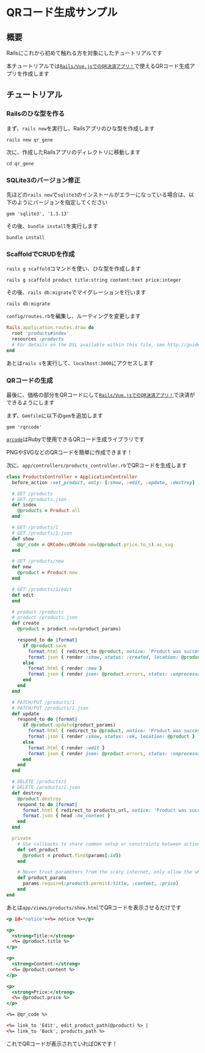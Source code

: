 # QRコード生成サンプル
## 概要

Railsにこれから初めて触れる方を対象にしたチュートリアルです

本チュートリアルでは[`Rails/Vue.jsでのQR決済アプリ！`](../qrpay/README.md)で使えるQRコード生成アプリを作成します

## チュートリアル
### Railsのひな型を作る

まず、`rails new`を実行し、Railsアプリのひな型を作成します

```shell
rails new qr_gene
```

次に、作成したRailsアプリのディレクトリに移動します

```shell
cd qr_gene
```

### SQLite3のバージョン修正

先ほどの`rails new`で`sqlite3`のインストールがエラーになっている場合は、以下のようにバージョンを指定してください

```ruby:Gemfile
gem 'sqlite3', '1.3.13'
```

その後、`bundle install`を実行します

```shell
bundle install
```

### ScaffoldでCRUDを作成

`rails g scaffold`コマンドを使い、ひな型を作成します

```shell
rails g scaffold product title:string content:text price:integer
```

その後、`rails db:migrate`でマイグレーションを行います

```shell
rails db:migrate
```

`config/routes.rb`を編集し、ルーティングを変更します

```ruby:config/routes.rb
Rails.application.routes.draw do
  root 'products#index'
  resources :products
  # For details on the DSL available within this file, see http://guides.rubyonrails.org/routing.html
end
```

あとは`rails s`を実行して、`localhost:3000`にアクセスします

### QRコードの生成

最後に、価格の部分をQRコードにして[`Rails/Vue.jsでのQR決済アプリ！`](../qrpay/README.md)で決済ができるようにします

まず、`Gemfile`に以下の`gem`を追加します

```ruby:Gemfile
gem 'rqrcode'
```

[`qrcode`](https://github.com/whomwah/rqrcode)はRubyで使用できるQRコード生成ライブラリです

PNGやSVGなどのQRコードを簡単に作成できます！

次に、`app/controllers/products_controller.rb`でQRコードを生成します

```ruby:app/controllers/products_controller.rb
class ProductsController < ApplicationController
  before_action :set_product, only: [:show, :edit, :update, :destroy]

  # GET /products
  # GET /products.json
  def index
    @products = Product.all
  end

  # GET /products/1
  # GET /products/1.json
  def show
    @qr_code = QRCode::QRCode.new(@product.price.to_s).as_svg
  end

  # GET /products/new
  def new
    @product = Product.new
  end

  # GET /products/1/edit
  def edit
  end

  # product /products
  # product /products.json
  def create
    @product = product.new(product_params)

    respond_to do |format|
      if @product.save
        format.html { redirect_to @product, notice: 'Product was successfully created.' }
        format.json { render :show, status: :created, location: @product }
      else
        format.html { render :new }
        format.json { render json: @product.errors, status: :unprocessable_entity }
      end
    end
  end

  # PATCH/PUT /products/1
  # PATCH/PUT /products/1.json
  def update
    respond_to do |format|
      if @product.update(product_params)
        format.html { redirect_to @product, notice: 'Product was successfully updated.' }
        format.json { render :show, status: :ok, location: @product }
      else
        format.html { render :edit }
        format.json { render json: @product.errors, status: :unprocessable_entity }
      end
    end
  end

  # DELETE /products/1
  # DELETE /products/1.json
  def destroy
    @product.destroy
    respond_to do |format|
      format.html { redirect_to products_url, notice: 'Product was successfully destroyed.' }
      format.json { head :no_content }
    end
  end

  private
    # Use callbacks to share common setup or constraints between actions.
    def set_product
      @product = product.find(params[:id])
    end

    # Never trust parameters from the scary internet, only allow the white list through.
    def product_params
      params.require(:product).permit(:title, :content, :price)
    end
end
```

あとは`app/views/products/show.html`でQRコードを表示させるだけです

```erb:app/views/products/show.html
<p id="notice"><%= notice %></p>

<p>
  <strong>Title:</strong>
  <%= @product.title %>
</p>

<p>
  <strong>Content:</strong>
  <%= @product.content %>
</p>

<p>
  <strong>Price:</strong>
  <%= @product.price %>
</p>

<%= @qr_code %>

<%= link_to 'Edit', edit_product_path(@product) %> |
<%= link_to 'Back', products_path %>
```

これでQRコードが表示されていればOKです！